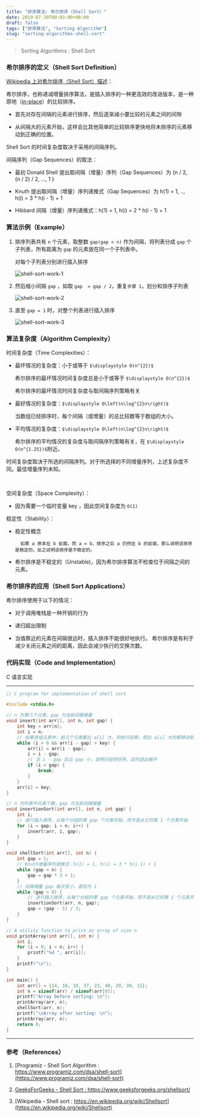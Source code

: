 ```yaml
---
title: "排序算法: 希尔排序（Shell Sort）"
date: 2019-07-30T00:03:00+08:00
draft: false
tags: ["排序算法", "Sorting Algorithm"]
slug: "sorting-algorithms-shell-sort"
---
```


> Sorting Algorithms : Shell Sort

### 希尔排序的定义（Shell Sort Definition）

[Wikipedia 上对希尔排序（Shell Sort）描述](https://en.wikipedia.org/wiki/Shellsort)：

希尔排序，也称递减增量排序算法，是插入排序的一种更高效的改进版本，是一种原地（[in-place](https://en.wikipedia.org/wiki/In-place_algorithm)）的比较排序。

- 首先对存在间隔的元素进行排序，然后逐渐减小要比较的元素之间的间隙

- 从间隔大的元素开始，这样会比其他简单的比较排序更快地将未排序的元素移动到正确的位置。

<!--more-->

Shell Sort 的时间复杂度取决于采用的间隔序列。

间隔序列（Gap Sequences）的取法：

- 最初 Donald Shell 提出取间隔（增量）序列（Gap Sequences）为 {n / 2, (n / 2) / 2, ..., 1 }

- Knuth 提出取间隔（增量）序列递推式（Gap Sequences）为 h(1) = 1, ..,  h(i) = 3 * h(i - 1) + 1

- Hibbard 间隔（增量）序列递推式：h(1) = 1, h(i) = 2 * h(i - 1) + 1 

### 算法示例（Example）

1. 排序列表共有  `n` 个元素，取整数 `gap(gap < n)` 作为间隔，将列表分成 `gap` 个子列表，所有距离为 `gap` 的元素放在同一个子列表中。
	
	对每个子列表分别进行插入排序
	
	![shell-sort-work-1](/shell-sort-work-1.png)
	
2. 然后缩小间隔 `gap` ，如取 `gap  = gap / 2`，重复`步骤 1`，划分和排序子列表
	
	![shell-sort-work-2](/shell-sort-work-2.png)
	
3. 直至 `gap = 1` 时，对整个列表进行插入排序
	
	![shell-sort-work-3](/shell-sort-work-3.png)

### 算法复杂度（Algorithm Complexity）

时间复杂度（Time Complexities）：

- 最坏情况的复杂度：小于或等于 `$\displaystyle O(n^{2})$`

	希尔排序的最坏情况时间复杂度总是小于或等于 `$\displaystyle O(n^{2})$`
	
	希尔排序的最坏情况时间复杂度与取间隔序列策略有关
	
- 最好情况的复杂度：`$\displaystyle O\left(n\log^{2}n\right)$`

	当数组已经排序时，每个间隔（或增量）的总比较数等于数组的大小。

- 平均情况的复杂度：`$\displaystyle O\left(n\log^{2}n\right)$`

	希尔排序的平均情况的复杂度与取间隔序列策略有关，在 `$\displaystyle O(n^{1.25})$`附近。

时间复杂度取决于所选的间隔序列。对于所选择的不同增量序列，上述复杂度不同。最佳增量序列未知。

<br/>

空间复杂度（Space Complexity）：

- 因为需要一个临时变量 key ，因此空间复杂度为 `O(1)`

稳定性（Stability）：

- 稳定性概念

		如果 a 原本在 b 前面，而 a = b，排序之后 a 仍然在 b 的前面，那么说明该排序是稳定的，反之说明该排序是不稳定的。

- 希尔排序是不稳定的（Unstable)，因为希尔排序算法不检查位于间隔之间的元素。

### 希尔排序的应用（Shell Sort Applications）

希尔排序使用于以下的情况：

- 对于调用堆栈是一种开销的行为

- 递归超出限制

- 当值靠近的元素在间隔很远时，插入排序不能很好地执行。 希尔排序是有利于减少关闭元素之间的距离，因此会减少执行的交换次数。

### 代码实现（Code and Implementation）

C 语言实现

------

```c
// C program for implementation of shell sort

#include <stdio.h>

// n 为第几个元素，gap 为当前间隔增量
void insert(int arr[], int n, int gap) {
    int key = arr[n];
    int i = n;
    // 如果该组元素中，前几个元素都比 a[i] 大，则执行后移，把比 a[i] 大的都移动到 a[i] 后面
    while (i > 0 && arr[i - gap] > key) {
        arr[i] = arr[i - gap];
        i = i - gap;
        // 当 i - gap 后比 gap 小，说明已经排好序，这时退出循环
        if (i < gap) {
            break;
        }
    }
    arr[i] = key;
}

// n 为列表中元素个数，gap 为当前间隔增量
void insertionSort(int arr[], int n, int gap) {
    int i;
    // 进行插入排序，从每个分组的第 gap 个元素开始，而不是从它的第 1 个元素开始
    for (i = gap; i < n; i++) {
        insert(arr, i, gap);
    }
}

void shellSort(int arr[], int n) {
    int gap = 1;
    // Knuth增量序列递推式：h(1) = 1, h(i) = 3 * h(i-1) + 1
    while (gap < n) {
        gap = gap * 3 + 1;
    }
    // 间隔增量 gap 每次变小，直到为 1
    while (gap > 0) {
        // 进行插入排序，从每个分组的第 gap 个元素开始，而不是从它的第 1 个元素开始
        insertionSort(arr, n, gap);
        gap = (gap - 1) / 3;
    }
}

// A utility function to print an array of size n
void printArray(int arr[], int n) {
    int i;
    for (i = 0; i < n; i++) {
        printf("%d ", arr[i]);
    }
    printf("\n");
}

int main() {
    int arr[] = {14, 18, 19, 37, 23, 40, 29, 30, 11};
    int n = sizeof(arr) / sizeof(arr[0]);
    printf("Array before sorting: \n");
    printArray(arr, n);
    shellSort(arr, n);
    printf("\nArray after sorting: \n");
    printArray(arr, n);
    return 0;
}
```

------

### 参考（References）

1. [Programiz - Shell Sort Algorithm : https://www.programiz.com/dsa/shell-sort](https://www.programiz.com/dsa/shell-sort)

2. [GeeksForGeeks - Shell Sort : https://www.geeksforgeeks.org/shellsort/ ](https://www.geeksforgeeks.org/shellsort/ )

3. [Wikipedia - Shell sort : https://en.wikipedia.org/wiki/Shellsort](https://en.wikipedia.org/wiki/Shellsort)

